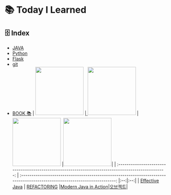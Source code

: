 # 📚 Today I Learned

## 🗄️ Index

- [JAVA](https://github.com/Minjoo522/TIL/tree/main/JAVA)
- [Python](https://github.com/Minjoo522/TIL/tree/main/Python)
- [Flask](https://github.com/Minjoo522/TIL/tree/main/Flask)
- [git](https://github.com/Minjoo522/TIL/tree/main/git)
- [BOOK 📚](https://github.com/Minjoo522/TIL/tree/main/book)
  | <a href="https://github.com/Minjoo522/TIL/tree/main/book/effective_java"> <img src="https://contents.kyobobook.co.kr/sih/fit-in/458x0/pdt/9788966262281.jpg" width="150px" /></a> |<a href="https://github.com/Minjoo522/TIL/tree/main/book/refactoring"> <img src="https://velog.velcdn.com/images/hustle-dev/post/37c66358-983b-4da0-bdd2-449ba1fb386e/image.jpeg" width="150px"/></a> |<a href="https://github.com/Minjoo522/TIL/tree/main/book/modern_java_in_action"> <img src="https://contents.kyobobook.co.kr/sih/fit-in/458x0/pdt/9791162242025.jpg" width="150px" /></a> |<a href="https://github.com/Minjoo522/TIL/tree/main/book/objects"><img src="https://contents.kyobobook.co.kr/sih/fit-in/458x0/pdt/9791158391409.jpg" width="150px"/></a>|
  | :-------------------------------------------------------------------------------------------------: | :------------------------------------------------------------------------------------------------------------------------: |:--:|:--:|
  | [Effective Java](https://github.com/Minjoo522/TIL/tree/main/book/effective_java) | [REFACTORING](https://github.com/Minjoo522/TIL/tree/main/book/refactoring) |[Modern Java in Action](https://github.com/Minjoo522/TIL/tree/main/book/modern_java_in_action)|[오브젝트](https://github.com/Minjoo522/TIL/tree/main/book/objects)|
